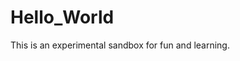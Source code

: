 # Hello_World
<!DOCTYPE html>
<html>
    <head>
        <title>Hello World</title>
    </head>
    <body>
        <p>This is an experimental sandbox for fun and learning.</p>
    </body>
    <link rel="stylesheet" type="text/css" href="mystyles.css" media="screen" />
</html>


